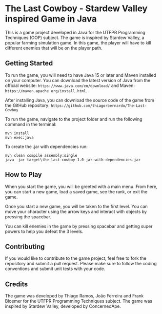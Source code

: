 # The Last Cowboy - Stardew Valley inspired Game in Java

This is a game project developed in Java for the UTFPR Programming Techniques (OOP) subject. The game is inspired by Stardew Valley, a popular farming simulation game. In this game, the player will have to kill different enemies that will be on the player path.

## Getting Started
To run the game, you will need to have Java 15 or later and Maven installed on your computer. You can download the latest version of Java from the official website: `https://www.java.com/en/download/` and Maven: `https://maven.apache.org/install.html`.

After installing Java, you can download the source code of the game from the GitHub repository: `https://github.com/thiagorbernardo/The-Last-Cowboy`

To run the game, navigate to the project folder and run the following command in the terminal:
```
mvn install
mvn exec:java
```

To create the .jar with dependencies run:
```
mvn clean compile assembly:single
java -jar target\the-last-cowboy-1.0-jar-with-dependencies.jar
```

## How to Play
When you start the game, you will be greeted with a main menu. From here, you can start a new game, load a saved game, see the rank, or exit the game.

Once you start a new game, you will be taken to the first level. You can move your character using the arrow keys and interact with objects by pressing the spacebar.

You can kill enemies in the game by pressing spacebar and getting super powers to help you defeat the 3 levels.

## Contributing
If you would like to contribute to the game project, feel free to fork the repository and submit a pull request. Please make sure to follow the coding conventions and submit unit tests with your code.

## Credits
The game was developed by Thiago Ramos, João Ferreira and Frank Bloemer for the UTFPR Programming Techniques subject. The game was inspired by Stardew Valley, developed by ConcernedApe.
